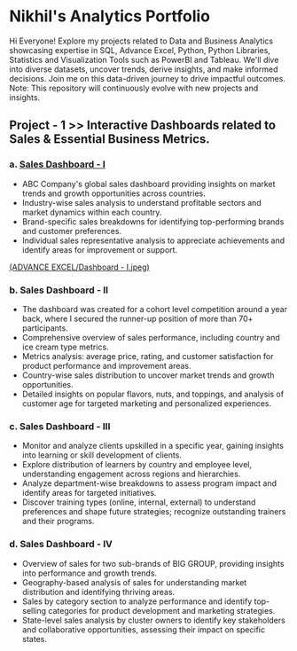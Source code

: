 # Nikhil's Analytics Portfolio
Hi Everyone! Explore my projects related to Data and Business Analytics showcasing expertise in SQL, Advance Excel, Python, Python Libraries, Statistics and Visualization Tools such as PowerBI and Tableau. We'll dive into diverse datasets, uncover trends, derive insights, and make informed decisions. Join me on this data-driven journey to drive impactful outcomes.
Note: This repository will continuously evolve with new projects and insights.

## Project - 1 >>  Interactive Dashboards related to Sales & Essential Business Metrics.

### a. [Sales Dashboard - I](https://github.com/NikhilAsudani1/Analytics-Portfolio/blob/89897dec5b36e1f4b6570b6f88e760313f31e358/ADVANCE%20EXCEL/Dashboard%20-%20I%20(Raw%20%26%20Woking%20File).xlsx)
- ABC Company's global sales dashboard providing insights on market trends and growth opportunities across countries.
- Industry-wise sales analysis to understand profitable sectors and market dynamics within each country.
- Brand-specific sales breakdowns for identifying top-performing brands and customer preferences.
- Individual sales representative analysis to appreciate achievements and identify areas for improvement or support.

[(ADVANCE EXCEL/Dashboard - I.jpeg)](https://github.com/NikhilAsudani1/Analytics-Portfolio/blob/7c06103c8ce718df926553146db39b8f3b23f740/ADVANCE%20EXCEL/Dashboard%20-%20I.jpeg)

### b. Sales Dashboard - II
- The dashboard was created for a cohort level competition around a year back, where I secured the runner-up position of more than 70+ participants.
- Comprehensive overview of sales performance, including country and ice cream type metrics.
- Metrics analysis: average price, rating, and customer satisfaction for product performance and improvement areas.
- Country-wise sales distribution to uncover market trends and growth opportunities.
- Detailed insights on popular flavors, nuts, and toppings, and analysis of customer age for targeted marketing and personalized experiences.

### c. Sales Dashboard - III
- Monitor and analyze clients upskilled  in a specific year, gaining insights into learning or skill development of clients.
- Explore distribution of learners by country and employee level, understanding engagement across regions and hierarchies.
- Analyze department-wise breakdowns to assess program impact and identify areas for targeted initiatives.
- Discover training types (online, internal, external) to understand preferences and shape future strategies; recognize outstanding trainers and their programs.

### d. Sales Dashboard - IV
- Overview of sales for two sub-brands of BIG GROUP, providing insights into performance and growth trends.
- Geography-based analysis of sales for understanding market distribution and identifying thriving areas.
- Sales by category section to analyze performance and identify top-selling categories for product development and marketing strategies.
- State-level sales analysis by cluster owners to identify key stakeholders and collaborative opportunities, assessing their impact on specific states.


